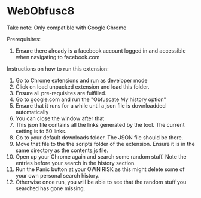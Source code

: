 # WebObfusc8
 
Take note:
Only compatible with Google Chrome

Prerequisites:
1) Ensure there already is a facebook account logged in and accessible when navigating to facebook.com


Instructions on how to run this extension:
1) Go to Chrome extensions and run as developer mode
2) Click on load unpacked extension and load this folder.
3) Ensure all pre-requisites are fulfilled.
4) Go to google.com and run the "Obfuscate My history option"
5) Ensure that it runs for a while until a json file is downloadded automatically
6) You can close the window after that
6) This json file contains all the links generated by the tool. The current setting is to 50 links.
7) Go to your default downloads folder. The  JSON file should be there.
8) Move that file to the the scripts folder of the extension. Ensure it is in the same directory as the contents.js file.
9) Open up your Chrome again and search some random stuff. Note the entries before your search in the history section.
10) Run the Panic button at your OWN RISK as this might delete some of your own personal search history.
11) Otherwise once run, you will be able to see that the random stuff you searched has gone missing.

